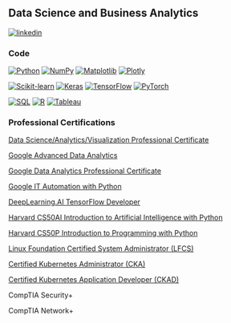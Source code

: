 ## Data Science and Business Analytics

[![linkedin](https://img.shields.io/badge/LinkedIn-000000?style=for-the-badge&logo=LinkedIn&logoColor=white)](https://www.linkedin.com/in/james-beall-20a4892/)

### Code

[![Python](https://img.shields.io/badge/-Python-000?&logo=Python)](https://ra1nbow.xyz?ref=github)
[![NumPy](https://img.shields.io/badge/-NumPy-000?&logo=NumPy)](https://ra1nbow.xyz?ref=github)
[![Matplotlib](https://img.shields.io/badge/-Matplotlib-000?&logo=Matplotlib)](https://ra1nbow.xyz?ref=github)
[![Plotly](https://img.shields.io/badge/-Plotly-000?&logo=Plotly)](https://ra1nbow.xyz?ref=github)

[![Scikit-learn](https://img.shields.io/badge/-Scikit--learn-000?&logo=scikit-learn)](https://ra1nbow.xyz?ref=github)
[![Keras](https://img.shields.io/badge/-Keras-000?&logo=Keras)](https://ra1nbow.xyz?ref=github)
[![TensorFlow](https://img.shields.io/badge/-TensorFlow-000?&logo=TensorFlow)](https://ra1nbow.xyz?ref=github)
[![PyTorch](https://img.shields.io/badge/-PyTorch-000?&logo=PyTorch)](https://ra1nbow.xyz?ref=github)

[![SQL](https://img.shields.io/badge/-SQL-000?&logo=MySQL&logoColor=white)](https://ra1nbow.xyz?ref=github)
[![R](https://img.shields.io/badge/-R-000?&logo=R&logoColor=blue)](https://ra1nbow.xyz?ref=github)
[![Tableau](https://img.shields.io/badge/-Tableau-000?&logo=Tableau)](https://ra1nbow.xyz?ref=github)

### Professional Certifications

[Data Science/Analytics/Visualization Professional Certificate](https://www.credly.com/badges/9cde6dae-236e-43eb-a25e-2a19af64effa/linked_in_profile)

[Google Advanced Data Analytics](https://coursera.org/share/ad8b11db826119b0c588b6d2c34e353f)

[Google Data Analytics Professional Certificate](https://coursera.org/share/20709e8f96704c578e4e5587d868bc08)

[Google IT Automation with Python](https://coursera.org/share/f8fac3f3a9aa279804ad0343fca5434c)

[DeepLearning.AI TensorFlow Developer](https://coursera.org/share/51162cd38af682822059589eee102675)

[Harvard CS50AI Introduction to Artificial Intelligence with Python](https://cs50.harvard.edu/certificates/83fa4ba7-9b36-4b98-8e52-e0ea1de3b019)

[Harvard CS50P Introduction to Programming with Python](https://cs50.harvard.edu/certificates/52963fc2-e98f-43bd-8691-c4f2e2d9f654)

[Linux Foundation Certified System Administrator (LFCS)](https://www.udemy.com/certificate/UC-83178a22-f099-4b05-ac08-1f8e69e00930/)

[Certified Kubernetes Administrator (CKA)](https://www.udemy.com/certificate/UC-75e5dcfa-c365-46f8-91ec-be809d4122ef/)

[Certified Kubernetes Application Developer (CKAD)](https://www.udemy.com/certificate/UC-4292ba70-ffea-4d09-8a98-9e7e10f6c49d/)

CompTIA Security+

CompTIA Network+

<!--
**BeallJames/BeallJames** is a ✨ _special_ ✨ repository because its `README.md` (this file) appears on your GitHub profile.

Here are some ideas to get you started:

- 🔭 I’m currently working on ...
- 🌱 I’m currently learning ...
- 👯 I’m looking to collaborate on ...
- 🤔 I’m looking for help with ...
- 💬 Ask me about ...
- 📫 How to reach me: ...
- 😄 Pronouns: ...
- ⚡ Fun fact: ...
-->
